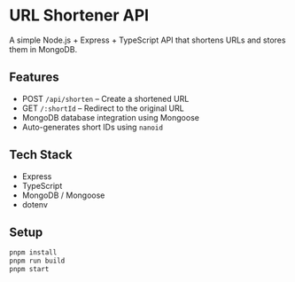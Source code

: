 # URL Shortener API

A simple Node.js + Express + TypeScript API that shortens URLs and stores them in MongoDB.

## Features

- POST `/api/shorten` – Create a shortened URL
- GET `/:shortId` – Redirect to the original URL
- MongoDB database integration using Mongoose
- Auto-generates short IDs using `nanoid`

## Tech Stack

- Express
- TypeScript
- MongoDB / Mongoose
- dotenv

## Setup

```bash
pnpm install
pnpm run build
pnpm start
